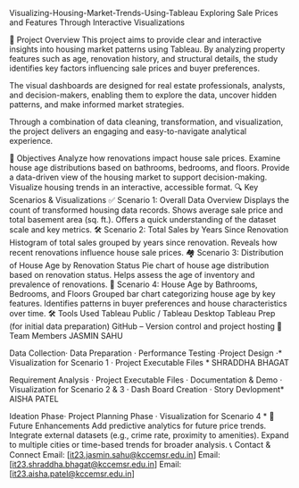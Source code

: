 Visualizing-Housing-Market-Trends-Using-Tableau
Exploring Sale Prices and Features Through Interactive Visualizations

📌 Project Overview
This project aims to provide clear and interactive insights into housing market patterns using Tableau. By analyzing property features such as age, renovation history, and structural details, the study identifies key factors influencing sale prices and buyer preferences.

The visual dashboards are designed for real estate professionals, analysts, and decision-makers, enabling them to explore the data, uncover hidden patterns, and make informed market strategies.

Through a combination of data cleaning, transformation, and visualization, the project delivers an engaging and easy-to-navigate analytical experience.

🎯 Objectives
Analyze how renovations impact house sale prices.
Examine house age distributions based on bathrooms, bedrooms, and floors.
Provide a data-driven view of the housing market to support decision-making.
Visualize housing trends in an interactive, accessible format.
🔍 Key Scenarios & Visualizations
✅ Scenario 1: Overall Data Overview
Displays the count of transformed housing data records.
Shows average sale price and total basement area (sq. ft.).
Offers a quick understanding of the dataset scale and key metrics.
🛠️ Scenario 2: Total Sales by Years Since Renovation
Histogram of total sales grouped by years since renovation.
Reveals how recent renovations influence house sale prices.
🏘️ Scenario 3: Distribution of House Age by Renovation Status
Pie chart of house age distribution based on renovation status.
Helps assess the age of inventory and prevalence of renovations.
🛁 Scenario 4: House Age by Bathrooms, Bedrooms, and Floors
Grouped bar chart categorizing house age by key features.
Identifies patterns in buyer preferences and house characteristics over time.
🛠 Tools Used
Tableau Public / Tableau Desktop
Tableau Prep (for initial data preparation)
GitHub – Version control and project hosting
👥 Team Members
JASMIN SAHU

Data Collection· Data Preparation · Performance Testing ·Project Design ·* Visualization for Scenario 1 · Project Executable Files *
SHRADDHA BHAGAT

Requirement Analysis · Project Executable Files · Documentation & Demo · Visualization for Scenario 2 & 3 · Dash Board Creation · Story Devlopment*
AISHA PATEL

Ideation Phase· Project Planning Phase · Visualization for Scenario 4 *
🚀 Future Enhancements
Add predictive analytics for future price trends.
Integrate external datasets (e.g., crime rate, proximity to amenities).
Expand to multiple cities or time-based trends for broader analysis.
📞 Contact & Connect
Email: [it23.jasmin.sahu@kccemsr.edu.in]
Email: [it23.shraddha.bhagat@kccemsr.edu.in]
Email: [it23.aisha.patel@kccemsr.edu.in]

